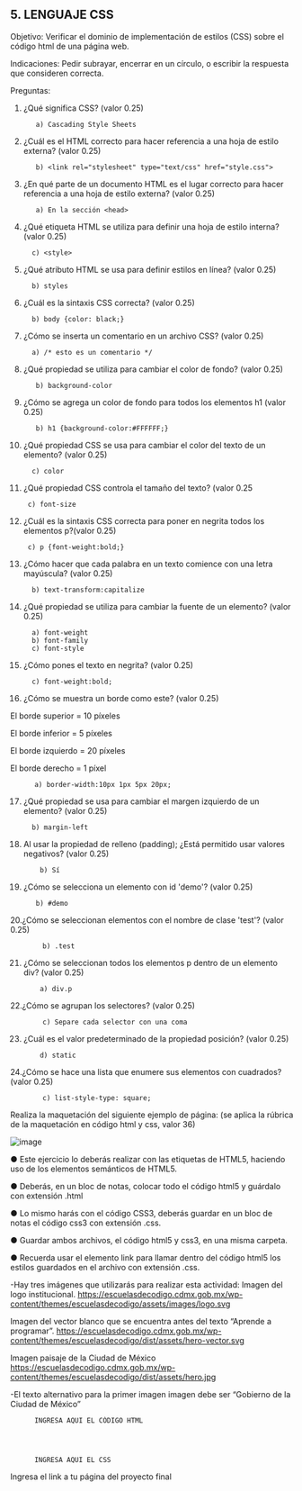 ## 5. LENGUAJE CSS

Objetivo: Verificar el dominio de implementación de estilos (CSS) sobre el código html de
una página web.

Indicaciones: Pedir subrayar, encerrar en un círculo, o escribir la respuesta que
consideren correcta.

Preguntas:

1. ¿Qué significa CSS? (valor 0.25)
          
          a) Cascading Style Sheets


2. ¿Cuál es el HTML correcto para hacer referencia a una hoja de estilo externa?
(valor 0.25)
          
          b) <link rel="stylesheet" type="text/css" href="style.css">
 
 
3. ¿En qué parte de un documento HTML es el lugar correcto para hacer referencia a
una hoja de estilo externa? (valor 0.25)
          
          a) En la sección <head>
 
 
 4. ¿Qué etiqueta HTML se utiliza para definir una hoja de estilo interna? (valor 0.25)
 
          c) <style>
  
  
 5. ¿Qué atributo HTML se usa para definir estilos en línea? (valor 0.25)

          b) styles
   
   
 6. ¿Cuál es la sintaxis CSS correcta? (valor 0.25)

          b) body {color: black;}
  
  
 7. ¿Cómo se inserta un comentario en un archivo CSS? (valor 0.25)

          a) /* esto es un comentario */


8. ¿Qué propiedad se utiliza para cambiar el color de fondo? (valor 0.25)

          b) background-color

          
9. ¿Cómo se agrega un color de fondo para todos los elementos h1 (valor 0.25)
  
          b) h1 {background-color:#FFFFFF;}

  
10. ¿Qué propiedad CSS se usa para cambiar el color del texto de un elemento? (valor 0.25)
  
          c) color
  
  
 11. ¿Qué propiedad CSS controla el tamaño del texto? (valor 0.25
  
          c) font-size

  
 12. ¿Cuál es la sintaxis CSS correcta para poner en negrita todos los elementos p?(valor 0.25)
  
          c) p {font-weight:bold;}

  
13. ¿Cómo hacer que cada palabra en un texto comience con una letra mayúscula? (valor 0.25)
  
          b) text-transform:capitalize

  
14. ¿Qué propiedad se utiliza para cambiar la fuente de un elemento? (valor 0.25)
  
          a) font-weight
          b) font-family
          c) font-style
 
 
15. ¿Cómo pones el texto en negrita? (valor 0.25)

          c) font-weight:bold;
  
  
16. ¿Cómo se muestra un borde como este? (valor 0.25)

El borde superior = 10 píxeles

El borde inferior = 5 píxeles

El borde izquierdo = 20 píxeles

El borde derecho = 1 píxel
  
          a) border-width:10px 1px 5px 20px;
 
 
17. ¿Qué propiedad se usa para cambiar el margen izquierdo de un elemento? (valor 0.25)

          b) margin-left
 
 
18. Al usar la propiedad de relleno (padding); ¿Está permitido usar valores negativos? (valor 0.25)

            b) Sí


 19. ¿Cómo se selecciona un elemento con id 'demo'? (valor 0.25)
 
            b) #demo
 
 
20.¿Cómo se seleccionan elementos con el nombre de clase 'test'? (valor 0.25)

            b) .test
 
 
21. ¿Cómo se seleccionan todos los elementos p dentro de un elemento div? (valor 0.25)

            a) div.p
 
 
22.¿Cómo se agrupan los selectores? (valor 0.25)

            c) Separe cada selector con una coma
 
 
23. ¿Cuál es el valor predeterminado de la propiedad posición? (valor 0.25)

            d) static
  
  
 24.¿Cómo se hace una lista que enumere sus elementos con cuadrados? (valor 0.25)

            c) list-style-type: square;
            
            
Realiza la maquetación del siguiente ejemplo de página: (se aplica la rúbrica de la
maquetación en código html y css, valor 36)

![image](https://user-images.githubusercontent.com/91554777/166742177-b3cc2bfc-7768-42e4-b4f0-dcc2a1473935.png)

● Este ejercicio lo deberás realizar con las etiquetas de HTML5, haciendo uso de los elementos semánticos de HTML5.

● Deberás, en un bloc de notas, colocar todo el código html5 y guárdalo con extensión .html

● Lo mismo harás con el código CSS3, deberás guardar en un bloc de notas el código css3 con extensión .css.

● Guardar ambos archivos, el código html5 y css3, en una misma carpeta.

● Recuerda usar el elemento link para llamar dentro del código html5 los estilos guardados en el archivo con extensión .css.

-Hay tres imágenes que utilizarás para realizar esta actividad:
Imagen del logo institucional.
https://escuelasdecodigo.cdmx.gob.mx/wp-content/themes/escuelasdecodigo/assets/images/logo.svg

Imagen del vector blanco que se encuentra antes del texto “Aprende a programar”. https://escuelasdecodigo.cdmx.gob.mx/wp-content/themes/escuelasdecodigo/dist/assets/hero-vector.svg

Imagen paisaje de la Ciudad de México
https://escuelasdecodigo.cdmx.gob.mx/wp-content/themes/escuelasdecodigo/dist/assets/hero.jpg

-El texto alternativo para la primer imagen imagen debe ser “Gobierno de la Ciudad de México”


          INGRESA AQUI EL CÓDIGO HTML
          
          
          
          
          INGRESA AQUI EL CSS
          
          
          
 Ingresa el link a tu página del proyecto final
